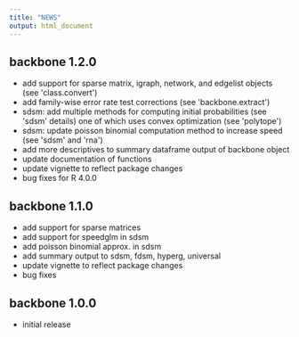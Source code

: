```yaml
---
title: "NEWS"
output: html_document
---
```



## backbone 1.2.0

* add support for sparse matrix, igraph, network, and edgelist objects (see 'class.convert')
* add family-wise error rate test corrections (see 'backbone.extract')
* sdsm: add multiple methods for computing initial probabilities (see 'sdsm' details) one of which uses convex optimization (see 'polytope')
* sdsm: update poisson binomial computation method to increase speed (see 'sdsm' and 'rna')
* add more descriptives to summary dataframe output of backbone object
* update documentation of functions
* update vignette to reflect package changes
* bug fixes for R 4.0.0

## backbone 1.1.0

* add support for sparse matrices
* add support for speedglm in sdsm
* add poisson binomial approx. in sdsm
* add summary output to sdsm, fdsm, hyperg, universal
* update vignette to reflect package changes
* bug fixes

## backbone 1.0.0

* initial release

